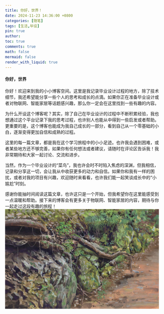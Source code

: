 ```yaml
---
title: 你好，世界！
date: 2024-11-23 14:36:00 +0800
categories: [随笔]
tags: [生活,毕设]
pin: true
author: 
toc: true
comments: true
math: false
mermaid: false
render_with_liquid: true
---
```


#### 你好，世界
你好！欢迎来到我的小小博客空间。这里是我记录毕业设计过程的地方，除了技术细节，我还希望能分享一些个人的思考和成长的点滴。如果你正在准备毕业设计或者对物联网、智能家居等话题感兴趣，那么你一定会在这里找到一些有趣的内容。

为什么开设这个博客呢？其实，除了自己在毕业设计的过程中不断积累经验，我也想通过这个平台记录下我的思考过程，也许别人也能从中得到一些启发或者帮助。更重要的是，这个博客也能成为我自己成长的一部分，看到自己从一个零基础的小白，逐渐变得更加自信和成熟的过程。

这里的每一篇文章，都是我在这个学习旅程中的小小足迹。也许我会遇到困难，或者某些地方还不够完善，如果你有任何想法或者建议，请随时在评论区告诉我！我非常期待和大家一起讨论、交流和进步。

当然，作为一个毕业设计的“菜鸟”，我也许会时不时陷入焦虑的深渊，但我相信，记录和分享这一切，会让我从中收获更多的动力和自信。如果你和我有一样的困扰，或者对我的项目有兴趣，欢迎随时来看看，也许我们能一起笑谈成长中的“小尴尬”时刻。

感谢你能抽时间阅读这篇文章，也许这只是一个开始，但我希望你在这里能感受到一点温暖和帮助。接下来的博客会有更多关于物联网、智能家居的内容，期待与你一起走过这段有趣的旅程！
  ![scenery](/assets/blog_res/2022-05-21-hello-world/scenery.jpg)
